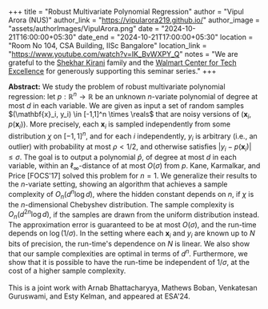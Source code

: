 +++
title = "Robust Multivariate Polynomial Regression"
author = "Vipul Arora (NUS)"
author_link = "https://vipularora219.github.io/"
author_image = "assets/authorImages/VipulArora.png"
date = "2024-10-21T16:00:00+05:30"
date_end = "2024-10-21T17:00:00+05:30"
location = "Room No 104, CSA Building, IISc Bangalore"
location_link = "https://www.youtube.com/watch?v=IK_BvWXPY_Q"
notes = "We are grateful to the <a href = "https://www.accel.com/people/shekhar-kirani" target= "_blank">Shekhar Kirani</a> family and the <a href = "https://www.csa.iisc.ac.in/cfe-walmart/" target= "_blank">Walmart Center for Tech Excellence</a> for generously supporting this seminar series."
+++

<b>Abstract:</b>
We study the problem of robust multivariate polynomial regression: 
let $p : \mathbb{R}^n \to \mathbb{R}$ be an unknown $n$-variate polynomial of degree at most $d$ in each variable. We are given 
as input a set of random samples $(\mathbf{x}_i, y_i) \in [-1,1]^n \times \reals$ that are noisy versions of 
$(\mathbf{x}_i, p(\mathbf{x}_i))$. More precisely, each $\mathbf{x}_i$ is sampled independently from some distribution 
$\chi$ on $[-1,1]^n$, and for each $i$ independently, $y_i$ is arbitrary (i.e., an outlier) with probability at most 
$\rho < 1/2$, and otherwise satisfies $|y_i - p(\mathbf{x}_i)| \leq \sigma$. The goal is to output a polynomial 
$\hat{p}$, of degree at most $d$ in each variable, within an $\ell_\infty$-distance of at most $O(\sigma)$ from $p$.
Kane, Karmalkar, and Price [FOCS'17] solved this problem for $n=1$. We generalize their results to the $n$-variate 
setting, showing an algorithm that achieves a sample complexity of $O_n(d^n \log d)$, where the hidden constant 
depends on $n$, if $\chi$ is the $n$-dimensional Chebyshev distribution. 
The sample complexity is $O_n(d^{2n} \log d)$, if the samples are drawn from the uniform distribution instead. 
The approximation error is guaranteed to be at most $O(\sigma)$, and the run-time depends on $\log(1/\sigma)$. In 
the setting where each $\mathbf{x}_i$ and $y_i$ are known up to $N$ bits of precision, the run-time's dependence 
on $N$ is linear. We also show that our sample complexities are optimal in terms of $d^n$. 
Furthermore, we show that it is possible to have the run-time be independent of $1/\sigma$, at the cost of a 
higher sample complexity.
<br><br>
This is a joint work with Arnab Bhattacharyya, Mathews Boban, Venkatesan Guruswami, and Esty Kelman, and 
appeared at ESA'24.